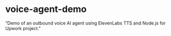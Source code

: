 # voice-agent-demo
“Demo of an outbound voice AI agent using ElevenLabs TTS and Node.js for Upwork project.”
